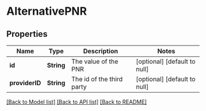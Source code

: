 # AlternativePNR
## Properties

| Name | Type | Description | Notes |
|------------ | ------------- | ------------- | -------------|
| **id** | **String** | The value of the PNR | [optional] [default to null] |
| **providerID** | **String** | The id of the third party | [optional] [default to null] |

[[Back to Model list]](../README.md#documentation-for-models) [[Back to API list]](../README.md#documentation-for-api-endpoints) [[Back to README]](../README.md)

